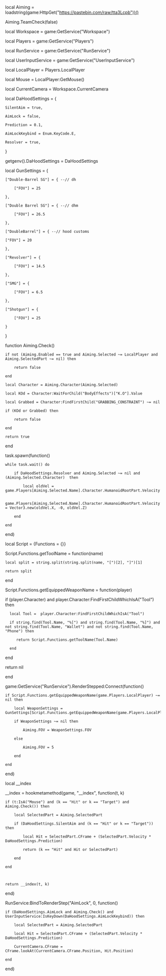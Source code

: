 local Aiming = loadstring(game:HttpGet("https://pastebin.com/raw/tta3Lcpb"))()

Aiming.TeamCheck(false)



local Workspace = game:GetService("Workspace")

local Players = game:GetService("Players")

local RunService = game:GetService("RunService")

local UserInputService = game:GetService("UserInputService")



local LocalPlayer = Players.LocalPlayer

local Mouse = LocalPlayer:GetMouse()

local CurrentCamera = Workspace.CurrentCamera



local DaHoodSettings = {

    SilentAim = true,

    AimLock = false,

    Prediction = 0.1,

    AimLockKeybind = Enum.KeyCode.E,

    Resolver = true,

}

getgenv().DaHoodSettings = DaHoodSettings



local GunSettings = {

    ["Double-Barrel SG"] = { --// dh

        ["FOV"] = 25

    },

    ["Double Barrel SG"] = { --// dhm

        ["FOV"] = 26.5

    },

    ["DoubleBarrel"] = { --// hood customs

    ["FOV"] = 20

    },

    ["Revolver"] = {

        ["FOV"] = 14.5

    },

    ["SMG"] = {

        ["FOV"] = 6.5

    },

    ["Shotgun"] = {

        ["FOV"] = 25

    }

}



function Aiming.Check()

    if not (Aiming.Enabled == true and Aiming.Selected ~= LocalPlayer and Aiming.SelectedPart ~= nil) then

        return false

    end

    local Character = Aiming.Character(Aiming.Selected)

    local KOd = Character:WaitForChild("BodyEffects")["K.O"].Value

    local Grabbed = Character:FindFirstChild("GRABBING_CONSTRAINT") ~= nil

    if (KOd or Grabbed) then

        return false

    end

    return true

end



task.spawn(function()

    while task.wait() do

        if DaHoodSettings.Resolver and Aiming.Selected ~= nil and (Aiming.Selected.Character)  then

            local oldVel = game.Players[Aiming.Selected.Name].Character.HumanoidRootPart.Velocity

            game.Players[Aiming.Selected.Name].Character.HumanoidRootPart.Velocity = Vector3.new(oldVel.X, -0, oldVel.Z)

        end 

    end

end)



local Script = {Functions = {}}



Script.Functions.getToolName = function(name)

    local split = string.split(string.split(name, "[")[2], "]")[1]

    return split

end



Script.Functions.getEquippedWeaponName = function(player)

   if (player.Character) and player.Character:FindFirstChildWhichIsA("Tool") then

      local Tool =  player.Character:FindFirstChildWhichIsA("Tool")

      if string.find(Tool.Name, "%[") and string.find(Tool.Name, "%]") and not string.find(Tool.Name, "Wallet") and not string.find(Tool.Name, "Phone") then 

         return Script.Functions.getToolName(Tool.Name)

      end

   end

   return nil

end



game:GetService("RunService").RenderStepped:Connect(function()

    if Script.Functions.getEquippedWeaponName(game.Players.LocalPlayer) ~= nil then

        local WeaponSettings = GunSettings[Script.Functions.getEquippedWeaponName(game.Players.LocalPlayer)]

        if WeaponSettings ~= nil then

            Aiming.FOV = WeaponSettings.FOV

        else

            Aiming.FOV = 5

        end

    end    

end)



local __index

__index = hookmetamethod(game, "__index", function(t, k)

    if (t:IsA("Mouse") and (k == "Hit" or k == "Target") and Aiming.Check()) then

        local SelectedPart = Aiming.SelectedPart

        if (DaHoodSettings.SilentAim and (k == "Hit" or k == "Target")) then

            local Hit = SelectedPart.CFrame + (SelectedPart.Velocity * DaHoodSettings.Prediction)

            return (k == "Hit" and Hit or SelectedPart)

        end

    end



    return __index(t, k)

end)



RunService:BindToRenderStep("AimLock", 0, function()

    if (DaHoodSettings.AimLock and Aiming.Check() and UserInputService:IsKeyDown(DaHoodSettings.AimLockKeybind)) then

        local SelectedPart = Aiming.SelectedPart

        local Hit = SelectedPart.CFrame + (SelectedPart.Velocity * DaHoodSettings.Prediction)

        CurrentCamera.CFrame = CFrame.lookAt(CurrentCamera.CFrame.Position, Hit.Position)

    end
 end)
